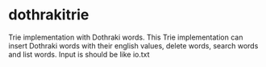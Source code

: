 # dothrakitrie
Trie implementation with Dothraki words.
This Trie implementation can insert Dothraki words with their english values, delete words, search words and list words.
Input is should be like io.txt
